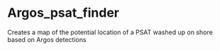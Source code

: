 # Argos_psat_finder
Creates a map of the potential location of a PSAT washed up on shore based on Argos detections
